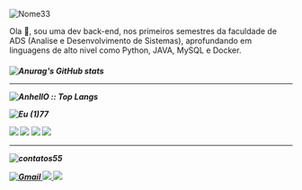 


![Nome33](https://user-images.githubusercontent.com/82064087/133174849-ef9af820-523f-4d9f-83c5-6dd572f28755.png)




 Ola :vulcan_salute:, sou uma dev back-end, nos primeiros semestres da faculdade de ADS (Analise e Desenvolvimento de Sistemas),
 aprofundando em linguagens de alto nivel como Python, JAVA, MySQL e Docker.<h5>
 ![Anurag's GitHub stats](https://github-readme-stats.vercel.app/api?username=ClaudianeC&theme=monokai&show_icons=true)

____________________________________________________________________________________________________________________________________________________  


<img src="https://github-readme-stats.vercel.app/api/top-langs/?username=ClaudianeC&langs_count=13&theme=monokai&layout=compact" alt="AnhellO :: Top Langs" />
 
 ![Eu (1)77](https://user-images.githubusercontent.com/82064087/133174247-c3e76360-73af-4953-b0ad-18a75e7728cf.png)


<img  src="https://img.icons8.com/color/48/000000/mysql-logo.png"/>   <img src="https://img.icons8.com/color/48/000000/java-coffee-cup-logo--v1.png"/> <img src="https://img.icons8.com/color/48/000000/python--v2.png"/>  <img src="https://user-images.githubusercontent.com/82064087/167633133-5fb0ce9f-abcb-40ea-bb22-6c684b31a7d4.png"/>
 

___________________________________________________________________________________________________________________________________________________
![contatos55](https://user-images.githubusercontent.com/82064087/133174744-21250a28-10f5-4647-afbe-6a9b08b6a96b.png)



 
<a href="mailto:cçaudicostta416@gmail.com" mailto="princesad341@gmail.com" target="_blank">
<img src="https://img.icons8.com/color/48/000000/gmail--v1.png" alt="Gmail">
</a>
  <a href="https://github.com/ClaudianeC" target="_blank">
  <img src="https://img.icons8.com/fluent/48/000000/github.png"/>
</a>
 </a>
  <a href="https://www.linkedin.com/in/claudiane-costa-91a057219/" target="_blank">
  <img src="https://user-images.githubusercontent.com/82064087/167634826-e4fe212a-44f3-473f-afa0-c6a0b70033ae.png"/>
</a>
 




<!--
**ClaudianeC/ClaudianeC** is a ✨ _special_ ✨ repository because its `README.md` (this file) appears on your GitHub profile.

Here are some ideas to get you started:

- 🔭 I’m currently working on ...
- 🌱 I’m currently learning ...
- 👯 I’m looking to collaborate on ...
- 🤔 I’m looking for help with ...
- 💬 Ask me about ...
- 📫 How to reach me: ...
- 😄 Pronouns: ...
- ⚡ Fun fact: ...
-->
